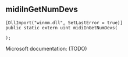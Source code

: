 ## midiInGetNumDevs

```
[DllImport("winmm.dll", SetLastError = true)]
public static extern uint midiInGetNumDevs(
   
);
```

Microsoft documentation: (TODO)
